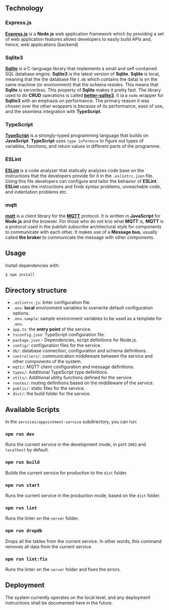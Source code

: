 ## Technology

### Express.js
**[Express.js](https://expressjs.com/)** is a **Node.js** web application framework which by providing a set of web application features allows developers to easily build APIs and, hence, web applications (backend)

### Sqlite3
**[Sqlite](https://www.sqlite.org/index.html)** is a C-language library that implements a small and self-contained SQL database engine. **Sqlite3** is the latest version of **Sqlite**. **Sqlite** is local, meaning that the the database file (`.db` which contains the data) is on the same machine (or environment) that the schema resides. This means that **Sqlite** is serverless. This property of **Sqlite** makes it pretty fast. The library used to do **CRUD** operations is called **[better-sqlite3](https://github.com/WiseLibs/better-sqlite3)**. It ia a `node` wrapper for **Sqlite3** with an emphasis on performance. The primary reason it was chosen over the other wrappers is because of its performance, ease of use, and the seamless integration with **TypeScript**.

### TypeScript
**[TypeScript](https://github.com/microsoft/TypeScript)** is a strongly-typed programming language that builds on **JavaScript**. **TypeScript** uses `type inference` to figure out types of variables, functions, and return values in different parts of the programme.

### ESLint
**[ESLint](https://eslint.org/)** is a code analyzer that statically analyzes code base on the instructions that the developers provide for it in the `.eslintrc.json` file. Using this file developers can configure and tailor the behavior of **ESLint**. **ESLint** uses the instructions and finds syntax problems, unreachable code, and indentation problems etc.

### mqtt
**[mqtt](https://github.com/mqttjs/MQTT.js#readme)** is a client library for the **[MQTT](https://mqtt.org/)** protocol. It is written in **JavaScript** for **Node.js** and the browser. For those who do not kno what **MQTT** is, **MQTT** is a protocol used in the publish subscribe architectural style for components to communicate with each other. It makes use of a **Message bus**, usually called **the broker** to communicate the message with other components.

## Usage

Install dependencies with:

```bash
$ npm install
```

## Directory structure

- `.eslintrc.js`: linter configuration file.
- `.env`: **local** environment variables to overwrite default configuration options.
- `.env.sample`: sample environment variables to be used as a template for `.env`.
- `app.ts`: the **entry point** of the service.
- `tsconfig.json`: TypeScript configuration file.
- `package.json` - Dependencies, script definitions for Node.js.
- `config/`: configuration files for the service.
- `db/`: database connection, configuration and schema definitions.
- `controllers/`: communication middleware between the service and other components of the system.
- `mqtt/`: MQTT client configuration and message definitions.
- `types/`: Additional TypeScript type definitions.
- `utils/`: Additional utility functions defined for the service.
- `routes/`: routing definitions based on the middleware of the service.
- `public/`: static files for the service.
- `dist/`: the build folder for the service.

## Available Scripts

In the `services/appointment-service` subdirectory, you can run:

### `npm run dev`

Runs the current service in the development mode, in port `3003` and `localhost` by default.

### `npm run build`

Builds the current service for production to the `dist` folder.

### `npm run start`

Runs the current service in the production mode, based on the `dist` folder.

### `npm run lint`

Runs the linter on the `server` folder.

### `npm run dropdb`

Drops all the tables from the current service. In other words, this command removes all data from the current service.

### `npm run lint:fix`

Runs the linter on the `server` folder and fixes the errors.

## Deployment

The system currently operates on the local level, and any deployment
instructions shall be documented here in the future.
